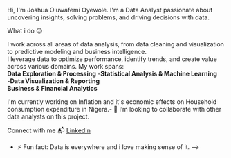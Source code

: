  Hi, I'm Joshua Oluwafemi Oyewole.
I'm a Data Analyst passionate about uncovering insights, solving problems, and driving decisions with data.

What i do 😉

I work across all areas of data analysis, from data cleaning and visualization to predictive modeling and business intelligence.  
I leverage data to optimize performance, identify trends, and create value across various domains. My work spans:  
 **Data Exploration & Processing**
-**Statistical Analysis & Machine Learning**  
-**Data Visualization & Reporting**  
 **Business & Financial Analytics**  

I'm currently working on Inflation and it's economic effects on Household consumption expenditure in Nigera.- 👯 I’m looking to collaborate with other data analysts on this project.

Connect with me 📬 
[LinkedIn](https://www.linkedin.com/in/joshuaoluwafemioyewole)


- ⚡ Fun fact: Data is everywhere and i love making sense of it.
-->
